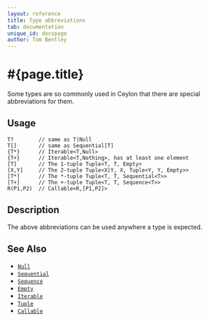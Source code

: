 ```yaml
---
layout: reference
title: Type abbreviations
tab: documentation
unique_id: docspage
author: Tom Bentley
---
```


# #{page.title}

Some types are so commonly used in Ceylon that there are special 
abbreviations for them. 

## Usage 

    T?        // same as T|Null
    T[]       // same as Sequential[T]
    {T*}      // Iterable<T,Null>
    {T+}      // Iterable<T,Nothing>, has at least one element
    [T]       // The 1-tuple Tuple<T, T, Empty>
    [X,Y]     // The 2-tuple Tuple<X|Y, X, Tuple<Y, Y, Empty>>
    [T*]      // The *-tuple Tuple<T, T, Sequential<T>>
    [T+]      // The +-tuple Tuple<T, T, Sequence<T>>
    R(P1,P2)  // Callable<R,[P1,P2]>
    

## Description

The above abbreviations can be used anywhere a type is expected. 

## See Also

* [`Null`](#{site.urls.apidoc_current}/class_Null.html)
* [`Sequential`](#{site.urls.apidoc_current}/interface_Sequential.html)
* [`Sequence`](#{site.urls.apidoc_current}/interface_Sequence.html)
* [`Empty`](#{site.urls.apidoc_current}/class_Empty.html)
* [`Iterable`](#{site.urls.apidoc_current}/interface_Iterable.html)
* [`Tuple`](#{site.urls.apidoc_current}/class_Tuple.html)
* [`Callable`](#{site.urls.apidoc_current}/interface_Callable.html)
